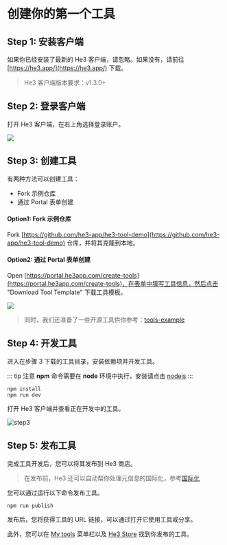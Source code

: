 # 创建你的第一个工具

## Step 1: 安装客户端

如果你已经安装了最新的 He3 客户端，请忽略。如果没有，请前往 [https://he3.app/](https://he3.app/) 下载。

> He3 客户端版本要求：v1.3.0+

## Step 2: 登录客户端

打开 He3 客户端，在右上角选择登录账户。

![](/guide/1.png)

## Step 3: 创建工具

有两种方法可以创建工具：

- Fork 示例仓库
- 通过 Portal 表单创建

#### Option1: Fork 示例仓库

Fork [https://github.com/he3-app/he3-tool-demo](https://github.com/he3-app/he3-tool-demo) 仓库，并将其克隆到本地。

#### Option2: 通过 Portal 表单创建

Open [https://portal.he3app.com/create-tools](https://portal.he3app.com/create-tools)，在表单中填写工具信息，然后点击 "Download Tool Template" 下载工具模板。

![](/guide/2.png)

> 同时，我们还准备了一些开源工具供你参考：[tools-example](https://github.com/he3-app/tools-example)

## Step 4: 开发工具

进入在步骤 3 下载的工具目录，安装依赖项并开发工具。

::: tip 注意
**npm** 命令需要在 **node** 环境中执行，安装请点击 [nodejs](https://nodejs.org/)
:::

```shell
npm install
npm run dev
```

打开 He3 客户端并查看正在开发中的工具。

![step3](/guide/3.png)

## Step 5: 发布工具

完成工具开发后，您可以将其发布到 He3 商店。

> 在发布前，He3 还可以自动帮你处理元信息的国际化，参考[国际化](./advance/i18n.md)

您可以通过运行以下命令发布工具。

```shell
npm run publish
```

发布后，您将获得工具的 URL 链接，可以通过打开它使用工具或分享。

此外，您可以在 [My tools](https://portal.he3app.com/my-tools) 菜单栏以及 [He3 Store](https://portal.he3app.com/tools?page=1) 找到你发布的工具。
